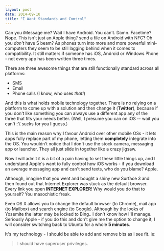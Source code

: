 ```yaml
---
layout: post
date: 2014-09-10
title: "I Want Standards and Control"
---
```


Can you iMessage me? Wait I have Android. You can't. Damn. Facetime? Nope. This isn't just an Apple thing? send a file on Android with NFC? Oh you _don't_ have S beam? As phones turn into more and more powerful mini-computers they seem to be still lagging behind when it comes to compatibility. It still matters if someone has iOS, Android or Windows Phone - not every app has been written three times.

There are three awesome things that are still functionally standard across all platforms:

+ SMS
+ Email
+ Phone calls (I know, who uses _that!_)

And this is what holds mobile technology together. There is no relying on a platform to come up with a solution and then change it (**Twitter**), because if you don't like something you can always use a different app any of the three that fits your needs better. (Well, I presume you can on iOS -- wait you can't :'( sucks for you I guess.)

This is the main reason why I favour Android over other mobile OSs - it lets apps fully replace part of my phone, letting them **completely** integrate into the OS. You wouldn't notice that I don't use the stock camera, messaging app or launcher. They all just slide in together like a crazy jigsaw.

Now I will admit it is a bit of a pain having to set these little things up, and I understand Apple's want to fully control how iOS works - if you download an average messaging app and can't send texts, who do you blame? Apple.

Although, imagine that you went and bought a shiny new Surface 3 and then found out that Internet Explorer was stuck as the default browser. Every link you open **INTERNET EXPLORER**! Why would you do that to yourself? You masochistic freak.

Even OS X allows you to change the default browser (to Chrome), mail app (to Mailbox) and search engine (to Google). Although by the looks of Yosemite the latter may be locked to Bing.. I don't know how I'll manage. Seriously Apple - if you do this and don't give me the option to change it, I will consider switching back to Ubuntu for a whole **5 minutes**.

It's my technology - I should be able to add and remove bits as I see fit. ie:

> I should have superuser privileges.
